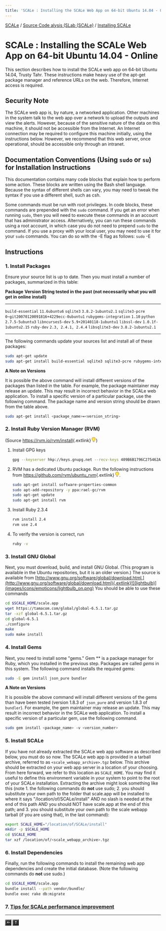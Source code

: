 ```yaml
---
title: 'SCALe : Installing the SCALe Web App on 64-bit Ubuntu 14.04 - Online'
---
```

 [SCALe](index.md) / [Source Code alysis (SLab (SCALe)](Welcome.md) / [Installing SCALe](Installing-SCALe.md)
<!-- <legal> -->
<!-- SCALe version r.6.2.2.2.A -->
<!--  -->
<!-- Copyright 2020 Carnegie Mellon University. -->
<!--  -->
<!-- NO WARRANTY. THIS CARNEGIE MELLON UNIVERSITY AND SOFTWARE ENGINEERING -->
<!-- INSTITUTE MATERIAL IS FURNISHED ON AN "AS-IS" BASIS. CARNEGIE MELLON -->
<!-- UNIVERSITY MAKES NO WARRANTIES OF ANY KIND, EITHER EXPRESSED OR -->
<!-- IMPLIED, AS TO ANY MATTER INCLUDING, BUT NOT LIMITED TO, WARRANTY OF -->
<!-- FITNESS FOR PURPOSE OR MERCHANTABILITY, EXCLUSIVITY, OR RESULTS -->
<!-- OBTAINED FROM USE OF THE MATERIAL. CARNEGIE MELLON UNIVERSITY DOES NOT -->
<!-- MAKE ANY WARRANTY OF ANY KIND WITH RESPECT TO FREEDOM FROM PATENT, -->
<!-- TRADEMARK, OR COPYRIGHT INFRINGEMENT. -->
<!--  -->
<!-- Released under a MIT (SEI)-style license, please see COPYRIGHT file or -->
<!-- contact permission@sei.cmu.edu for full terms. -->
<!--  -->
<!-- [DISTRIBUTION STATEMENT A] This material has been approved for public -->
<!-- release and unlimited distribution.  Please see Copyright notice for -->
<!-- non-US Government use and distribution. -->
<!--  -->
<!-- DM19-1274 -->
<!-- </legal> -->

SCALe : Installing the SCALe Web App on 64-bit Ubuntu 14.04 - Online
=====================================================================

This section describes how to install the SCALe web app on 64-bit Ubuntu
14.04, Trusty Tahr.  These instructions make heavy use of the
apt-get package manager and reference URLs on the web. Therefore,
Internet access is required.

Security Note
-------------

The SCALe web app is, by nature, a networked application. Other machines
in the system talk to the web app over a network to upload the outputs
and view the alerts. However, because of the sensitive nature of
the data on this machine, it should not be accessible from the Internet.
An Internet connection may be required to configure this machine
initially, using the instructions below. However, we recommend that this
web server, once operational, should be accessible only through an
intranet.

Documentation Conventions (Using `sudo` or `su`) for Installation Instructions
------------------------------------------------------------------------------

This documentation contains many code blocks that explain how to perform
some action. These blocks are written using the Bash shell language.
Because the syntax of different shells can vary, you may need to tweak
the syntax if you use a different shell, such as csh.

Some commands must be run with root privileges. In code blocks, these
commands are prepended with the  `sudo` command. If you get an error
when running `sudo`, then you will need to execute these commands in an
account that has administrator access. Alternatively, you can run these
commands using a root account, in which case you do not need to
prepend `sudo` to the command. If you use a proxy with your local user,
you may need to use it for your `sudo` commands. You can do so with
the -E flag as follows: `sudo` -E

Instructions
------------

### 1. Install Packages


Ensure your source list is up to date. Then you must install a number of
packages, summarized in this table:


   **Package**             **Version String tested in the past (not necessarily what you will get in online install)**
  ------------------------ ---------------------------------------------------------------------------------------------
  `build-essential`        `11.6ubuntu6`
  `sqlite3`                `3.8.2-1ubuntu2.1`
  `sqlite3-pcre`           `0~git20070120091816+4229ecc-0ubuntu1`
  `rubygems-integration`   `1.10`
  `python`                 `2.7.5-5ubuntu3`
  `libncurses5-dev`        `5.9+20140118-1ubuntu1`
  `libssl-dev`             `1.0.1f-1ubuntu2.15`
  `ruby-dev`               `2.3, 2.4.1, 2.4.4`
  `libsqlite3-dev`         `3.8.2-1ubuntu2.1`
  ------------------------ ---------------------------------------------------------------------------------------------

The following commands update your sources list and install all of these
packages:

```sh
sudo apt-get update
sudo apt-get install build-essential sqlite3 sqlite3-pcre rubygems-integration python libncurses5-dev libssl-dev ruby-dev libsqlite3-dev
```

**A Note on Versions**

It is possible the above command will install different versions of the
packages than listed in the table.  For example, the package maintainer
may release an update.  This may result in incorrect behavior in the
SCALe web application.  To install a specific version of a particular
package, use the following command.  The package name and version string
should be drawn from the table above.


```sh
sudo apt-get install <package_name>=<version_string>
```


### 2. Install Ruby Version Manager (RVM)

(Source
<https://rvm.io/rvm/install>{.extlink}![(lightbulb)](images/icons/emoticons/lightbulb_on.png))

1.  Install GPG keys
      ```sh
      gpg --keyserver hkp://keys.gnupg.net --recv-keys 409B6B1796C275462A1703113804BB82D39DC0E3 7D2BAF1CF37B13E2069D6956105BD0E739499BDB
      ```

2.  RVM has a dedicated Ubuntu package. Run the following instructions
    from <https://github.com/rvm/ubuntu_rvm>{.extlink}![(lightbulb)](images/icons/emoticons/lightbulb_on.png).
    ```sh
    sudo apt-get install software-properties-common
    sudo apt-add-repository -y ppa:rael-gc/rvm
    sudo apt-get update
    sudo apt-get install rvm
    ```
3.  Install Ruby 2.3.4

      ```sh
      rvm install 2.4
      rvm use 2.4
      ```

4.  To verify the version is correct, run

      ```sh
      ruby -v
      ```

### 3. Install GNU Global

Next, you must download, build, and install GNU Global.  (This program
is available in the Ubuntu repositories, but it is an older version.)
The source is available
from [http://www.gnu.org/software/global/download.html.](http://www.gnu.org/software/global/download.html){.extlink}![(lightbulb)](images/icons/emoticons/lightbulb_on.png) You
should be able to use these commands

```sh
cd $SCALE_HOME/scale.app
wget https://tamacom.com/global/global-6.5.1.tar.gz
tar -xzf global-6.5.1.tar.gz
cd global-6.5.1
./configure
make
sudo make install
```

### 4. Install Gems

Next, you need to install some "gems."  Gem ** is a package manager for
Ruby, which you installed in the previous step. Packages are called
*gems* in this system. The following command installs the required gems:

```sh
sudo -E gem install json_pure bundler
```

**A Note on Versions**

It is possible the above command will install different versions of the
gems than have been tested (version 1.8.3 of` json_pure` and version
1.8.3 of `bundler`).  For example, the gem maintainer may release an
update.  This may result in incorrect behavior in the SCALe web
application. To install a specific version of a particular gem, use the
following command.

```sh
sudo gem install <package_name> -v <version_number>
```

### 5. Install SCALe

If you have not already extracted the SCALe web app software as
described below, you must do so now.  The SCALe web app is provided in a
tarball archive, referred to as `<scale_webapp_archive>.tgz` below. This
archive should be extracted on your web app server in a location of your
choosing. From here forward, we refer to this location as
`SCALE_HOME`. You may find it useful to define this environment variable
in your system to point to the root of your SCALe installation.
Extracting the archive might look something like this (note 1. the
following commands do **not** use sudo; 2. you should substitute your
own path to the folder that scale.app will be installed to where it says
"/location/of/SCALe/install" AND no slash is needed at the end of this
path AND you should NOT have scale.app at the end of this path; and 3.
you should substitute your own path to the scale webapp tarball (if you
are using that), in the last command):

```sh
export SCALE_HOME="/location/of/SCALe/install"
mkdir -p $SCALE_HOME
cd $SCALE_HOME
tar xzf /location/of/<scale_webapp_archive>.tgz
```

### 6. Install Dependencies

Finally, run the following commands to install the remaining web app
dependencies and create the initial database. (Note the following
commands do **not** use sudo.)

```sh
cd $SCALE_HOME/scale.app
bundle install --path vendor/bundle/
bundle exec rake db:migrate
```

### 7. [Tips for SCALe performance improvement](Tips-for-SCALe-performance-improvement.md)

------------------------------------------------------------------------

[![](attachments/arrow_left.png)](Installing-on-64-bit-CentOS-Offline.md)
[![](attachments/arrow_up.png)](Installing-SCALe.md)

